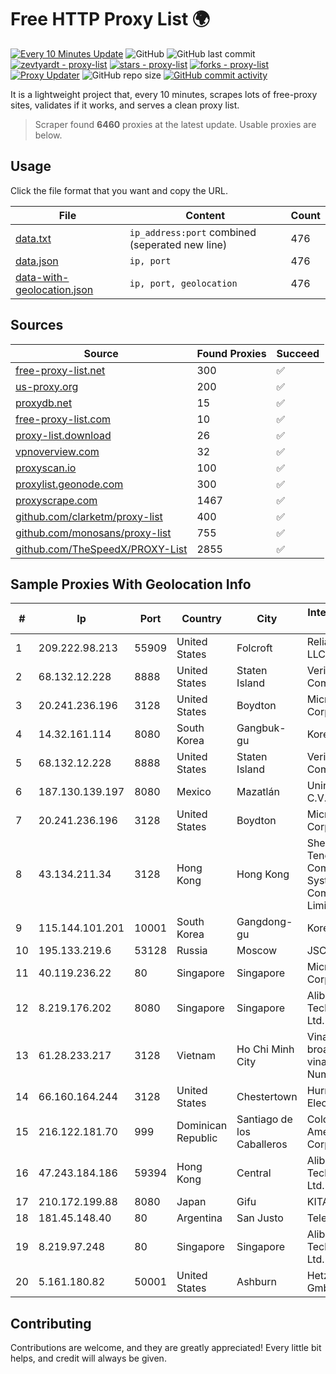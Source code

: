 
# Free HTTP Proxy List 🌍

[![Every 10 Minutes Update](https://github.com/mertguvencli/http-proxy-list/actions/workflows/main.yml/badge.svg?branch=main)](https://github.com/mertguvencli/http-proxy-list/actions/workflows/main.yml)
![GitHub](https://img.shields.io/github/license/mertguvencli/http-proxy-list)
![GitHub last commit](https://img.shields.io/github/last-commit/mertguvencli/http-proxy-list)
[![zevtyardt - proxy-list](https://img.shields.io/static/v1?label=zevtyardt&message=proxy-list&color=blue&logo=github)](https://github.com/zevtyardt/proxy-list "Go to GitHub repo")
[![stars - proxy-list](https://img.shields.io/github/stars/zevtyardt/proxy-list?style=social)](https://github.com/zevtyardt/proxy-list)
[![forks - proxy-list](https://img.shields.io/github/forks/zevtyardt/proxy-list?style=social)](https://github.com/zevtyardt/proxy-list)
[![Proxy Updater](https://github.com/zevtyardt/proxy-list/workflows/Proxy%20Updater/badge.svg)](https://github.com/zevtyardt/proxy-list/actions?query=workflow:"Proxy+Updater")
![GitHub repo size](https://img.shields.io/github/repo-size/zevtyardt/proxy-list)
[![GitHub commit activity](https://img.shields.io/github/commit-activity/m/zevtyardt/proxy-list?logo=commits)](https://github.com/zevtyardt/proxy-list/commits/main)

It is a lightweight project that, every 10 minutes, scrapes lots of free-proxy sites, validates if it works, and serves a clean proxy list.

> Scraper found **6460** proxies at the latest update. Usable proxies are below.

## Usage

Click the file format that you want and copy the URL.

|File|Content|Count|
|----|-------|-----|
|[data.txt](https://raw.githubusercontent.com/mertguvencli/http-proxy-list/main/proxy-list/data.txt)|`ip_address:port` combined (seperated new line)|476|
|[data.json](https://raw.githubusercontent.com/mertguvencli/http-proxy-list/main/proxy-list/data.json)|`ip, port`|476|
|[data-with-geolocation.json](https://raw.githubusercontent.com/mertguvencli/http-proxy-list/main/proxy-list/data-with-geolocation.json)|`ip, port, geolocation`|476|

## Sources

|Source|Found Proxies|Succeed|
|------|-------------|-------|
|[free-proxy-list.net](https://free-proxy-list.net)|300|✅|
|[us-proxy.org](https://www.us-proxy.org)|200|✅|
|[proxydb.net](http://proxydb.net)|15|✅|
|[free-proxy-list.com](https://free-proxy-list.com/?page=&port=&type%5B%5D=http&type%5B%5D=https&up_time=0&search=Search)|10|✅|
|[proxy-list.download](https://www.proxy-list.download/HTTP)|26|✅|
|[vpnoverview.com](https://vpnoverview.com/privacy/anonymous-browsing/free-proxy-servers)|32|✅|
|[proxyscan.io](https://www.proxyscan.io)|100|✅|
|[proxylist.geonode.com](https://proxylist.geonode.com/api/proxy-list?limit=300&page=1&sort_by=lastChecked&sort_type=desc&protocols=http,https)|300|✅|
|[proxyscrape.com](https://api.proxyscrape.com/v2/?request=displayproxies&protocol=http&timeout=10000&country=all&ssl=all&anonymity=all)|1467|✅|
|[github.com/clarketm/proxy-list](https://raw.githubusercontent.com/clarketm/proxy-list/master/proxy-list-raw.txt)|400|✅|
|[github.com/monosans/proxy-list](https://raw.githubusercontent.com/monosans/proxy-list/main/proxies/http.txt)|755|✅|
|[github.com/TheSpeedX/PROXY-List](https://raw.githubusercontent.com/TheSpeedX/PROXY-List/master/http.txt)|2855|✅|


## Sample Proxies With Geolocation Info

|#|Ip|Port|Country|City|Internet Service Provider|
|-|--|----|-------|----|-------------------------|
|1|209.222.98.213|55909|United States|Folcroft|ReliableSite.Net LLC|
|2|68.132.12.228|8888|United States|Staten Island|Verizon Communications|
|3|20.241.236.196|3128|United States|Boydton|Microsoft Corporation|
|4|14.32.161.114|8080|South Korea|Gangbuk-gu|Korea Telecom|
|5|68.132.12.228|8888|United States|Staten Island|Verizon Communications|
|6|187.130.139.197|8080|Mexico|Mazatlán|Uninet S.A. de C.V.|
|7|20.241.236.196|3128|United States|Boydton|Microsoft Corporation|
|8|43.134.211.34|3128|Hong Kong|Hong Kong|Shenzhen Tencent Computer Systems Company Limited|
|9|115.144.101.201|10001|South Korea|Gangdong-gu|Korea Telecom|
|10|195.133.219.6|53128|Russia|Moscow|JSC Mastertel|
|11|40.119.236.22|80|Singapore|Singapore|Microsoft Corporation|
|12|8.219.176.202|8080|Singapore|Singapore|Alibaba (US) Technology Co., Ltd.|
|13|61.28.233.217|3128|Vietnam|Ho Chi Minh City|Vinadata broadcast via vinagame AS Number|
|14|66.160.164.244|3128|United States|Chestertown|Hurricane Electric LLC|
|15|216.122.181.70|999|Dominican Republic|Santiago de los Caballeros|Colocation America Corporation|
|16|47.243.184.186|59394|Hong Kong|Central|Alibaba (US) Technology Co., Ltd.|
|17|210.172.199.88|8080|Japan|Gifu|KITAGATA|
|18|181.45.148.40|80|Argentina|San Justo|Telecentro S.A.|
|19|8.219.97.248|80|Singapore|Singapore|Alibaba (US) Technology Co., Ltd.|
|20|5.161.180.82|50001|United States|Ashburn|Hetzner Online GmbH|



## Contributing

Contributions are welcome, and they are greatly appreciated! Every
little bit helps, and credit will always be given.

